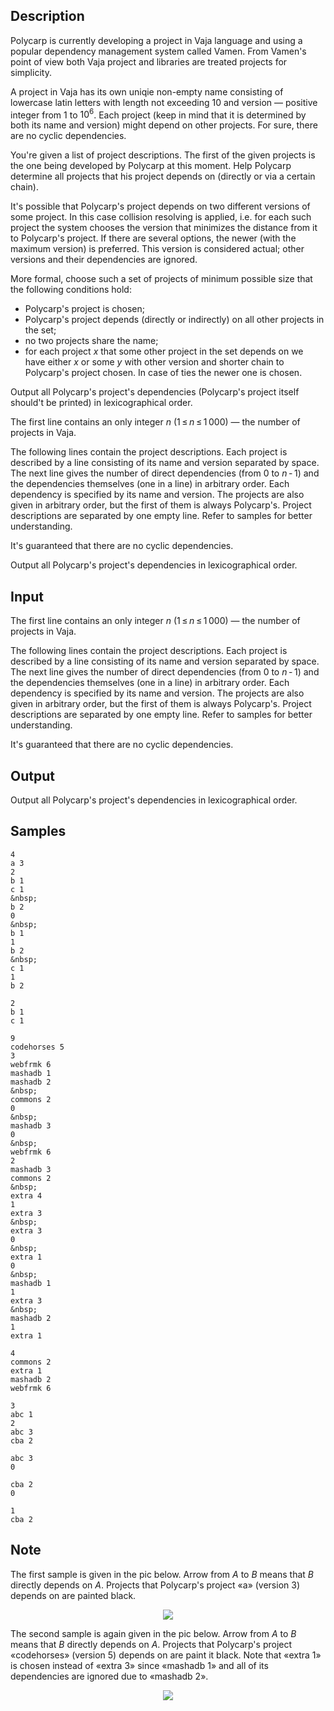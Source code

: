 ## Description

<div><p>Polycarp is currently developing a project in Vaja language and using a popular dependency management system called Vamen. From Vamen's point of view both Vaja project and libraries are treated projects for simplicity.</p><p>A project in Vaja has its own uniqie non-empty name consisting of lowercase latin letters with length not exceeding <span class="tex-span">10</span> and version — positive integer from <span class="tex-span">1</span> to <span class="tex-span">10<sup class="upper-index">6</sup></span>. Each project (keep in mind that it is determined by both its name and version) might depend on other projects. For sure, there are no cyclic dependencies.</p><p>You're given a list of project descriptions. <span class="tex-font-style-bf">The first</span> of the given projects is the one being developed by Polycarp at this moment. Help Polycarp determine all projects that his project depends on (directly or via a certain chain). </p><p>It's possible that Polycarp's project depends on two different versions of some project. In this case collision resolving is applied, i.e. for each such project the system chooses the version that minimizes the distance from it to Polycarp's project. If there are several options, the newer (with the maximum version) is preferred. This version is considered actual; <span class="tex-font-style-bf">other versions and their dependencies are ignored.</span></p><p>More formal, choose such a set of projects of minimum possible size that the following conditions hold: </p><ul> <li> Polycarp's project is chosen; </li><li> Polycarp's project depends (directly or indirectly) on all other projects in the set; </li><li> no two projects share the name; </li><li> for each project <span class="tex-span"><i>x</i></span> that some other project in the set depends on we have either <span class="tex-span"><i>x</i></span> or some <span class="tex-span"><i>y</i></span> with other version and shorter chain to Polycarp's project chosen. In case of ties the newer one is chosen. </li></ul><p>Output all Polycarp's project's dependencies (Polycarp's project itself should't be printed) in lexicographical order.</p></div><div class="input-specification"><p>The first line contains an only integer <span class="tex-span"><i>n</i></span> (<span class="tex-span">1 ≤ <i>n</i> ≤ 1 000</span>) — the number of projects in Vaja.</p><p>The following lines contain the project descriptions. Each project is described by a line consisting of its name and version separated by space. The next line gives the number of direct dependencies (from <span class="tex-span">0</span> to <span class="tex-span"><i>n</i> - 1</span>) and the dependencies themselves (one in a line) in arbitrary order. Each dependency is specified by its name and version. The projects are also given in arbitrary order, but the first of them is always Polycarp's. Project descriptions are separated by one empty line. Refer to samples for better understanding.</p><p>It's guaranteed that there are no cyclic dependencies. </p></div><div class="output-specification"><p>Output all Polycarp's project's dependencies in lexicographical order.</p></div>

## Input

<p>The first line contains an only integer <span class="tex-span"><i>n</i></span> (<span class="tex-span">1 ≤ <i>n</i> ≤ 1 000</span>) — the number of projects in Vaja.</p><p>The following lines contain the project descriptions. Each project is described by a line consisting of its name and version separated by space. The next line gives the number of direct dependencies (from <span class="tex-span">0</span> to <span class="tex-span"><i>n</i> - 1</span>) and the dependencies themselves (one in a line) in arbitrary order. Each dependency is specified by its name and version. The projects are also given in arbitrary order, but the first of them is always Polycarp's. Project descriptions are separated by one empty line. Refer to samples for better understanding.</p><p>It's guaranteed that there are no cyclic dependencies. </p>

## Output

<p>Output all Polycarp's project's dependencies in lexicographical order.</p>

## Samples

```input1
4
a 3
2
b 1
c 1
&nbsp;
b 2
0
&nbsp;
b 1
1
b 2
&nbsp;
c 1
1
b 2

```

```output1
2
b 1
c 1

```






```input2
9
codehorses 5
3
webfrmk 6
mashadb 1
mashadb 2
&nbsp;
commons 2
0
&nbsp;
mashadb 3
0
&nbsp;
webfrmk 6
2
mashadb 3
commons 2
&nbsp;
extra 4
1
extra 3
&nbsp;
extra 3
0
&nbsp;
extra 1
0
&nbsp;
mashadb 1
1
extra 3
&nbsp;
mashadb 2
1
extra 1

```

```output2
4
commons 2
extra 1
mashadb 2
webfrmk 6

```






```input3
3
abc 1
2
abc 3
cba 2

abc 3
0

cba 2
0

```

```output3
1
cba 2

```




## Note

<p>The first sample is given in the pic below. Arrow from <span class="tex-span"><i>A</i></span> to <span class="tex-span"><i>B</i></span> means that <span class="tex-span"><i>B</i></span> directly depends on <span class="tex-span"><i>A</i></span>. Projects that Polycarp's project «<span class="tex-font-style-tt">a</span>» (version <span class="tex-span">3</span>) depends on are painted black.</p><center> <img class="tex-graphics" src="./29071/file/SpkeA92Q.png" style="max-width: 100.0%;max-height: 100.0%;"> </center><p>The second sample is again given in the pic below. Arrow from <span class="tex-span"><i>A</i></span> to <span class="tex-span"><i>B</i></span> means that <span class="tex-span"><i>B</i></span> directly depends on <span class="tex-span"><i>A</i></span>. Projects that Polycarp's project «<span class="tex-font-style-tt">codehorses</span>» (version <span class="tex-span">5</span>) depends on are paint it black. Note that «<span class="tex-font-style-tt">extra 1</span>» is chosen instead of «<span class="tex-font-style-tt">extra 3</span>» since «<span class="tex-font-style-tt">mashadb 1</span>» and all of its dependencies are ignored due to «<span class="tex-font-style-tt">mashadb 2</span>».</p><center> <img class="tex-graphics" src="./29071/file/TSKSvJvb.png" style="max-width: 100.0%;max-height: 100.0%;"> </center>
